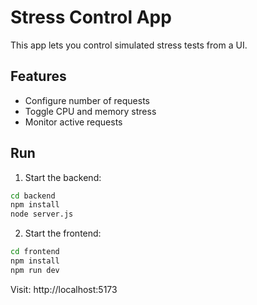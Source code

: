 # Stress Control App

This app lets you control simulated stress tests from a UI.

## Features

- Configure number of requests
- Toggle CPU and memory stress
- Monitor active requests

## Run

1. Start the backend:
```bash
cd backend
npm install
node server.js
```

2. Start the frontend:
```bash
cd frontend
npm install
npm run dev
```

Visit: http://localhost:5173